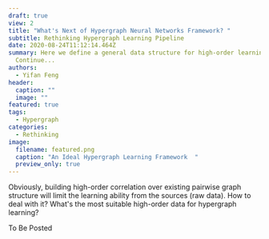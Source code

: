 ```yaml
---
draft: true
view: 2
title: "What's Next of Hypergraph Neural Networks Framework? "
subtitle: Rethinking Hypergraph Learning Pipeline
date: 2020-08-24T11:12:14.464Z
summary: Here we define a general data structure for high-order learning. To Be
  Continue...
authors:
  - Yifan Feng
header:
  caption: ""
  image: ""
featured: true
tags:
  - Hypergraph
categories:
  - Rethinking
image:
  filename: featured.png
  caption: "An Ideal Hypergraph Learning Framework  "
  preview_only: true
---
```

Obviously, building high-order correlation over existing pairwise graph structure will limit the learning ability from the sources (raw data). How to deal with it? What's the most suitable high-order data for hypergraph learning? 

To Be Posted